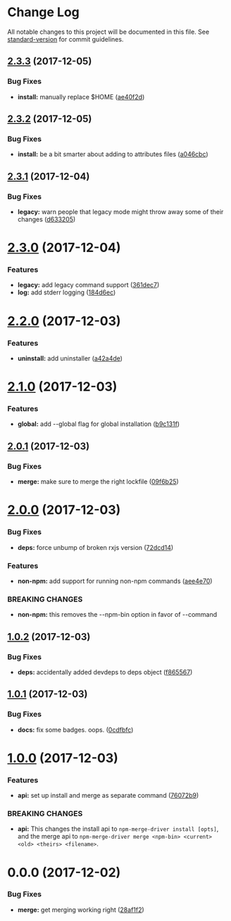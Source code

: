 # Change Log

All notable changes to this project will be documented in this file. See [standard-version](https://github.com/conventional-changelog/standard-version) for commit guidelines.

<a name="2.3.3"></a>
## [2.3.3](https://github.com/npm/npm-merge-driver/compare/v2.3.2...v2.3.3) (2017-12-05)


### Bug Fixes

* **install:** manually replace $HOME ([ae40f2d](https://github.com/npm/npm-merge-driver/commit/ae40f2d))



<a name="2.3.2"></a>
## [2.3.2](https://github.com/npm/npm-merge-driver/compare/v2.3.1...v2.3.2) (2017-12-05)


### Bug Fixes

* **install:** be a bit smarter about adding to attributes files ([a046cbc](https://github.com/npm/npm-merge-driver/commit/a046cbc))



<a name="2.3.1"></a>
## [2.3.1](https://github.com/npm/npm-merge-driver/compare/v2.3.0...v2.3.1) (2017-12-04)


### Bug Fixes

* **legacy:** warn people that legacy mode might throw away some of their changes ([d633205](https://github.com/npm/npm-merge-driver/commit/d633205))



<a name="2.3.0"></a>
# [2.3.0](https://github.com/npm/npm-merge-driver/compare/v2.2.0...v2.3.0) (2017-12-04)


### Features

* **legacy:** add legacy command support ([361dec7](https://github.com/npm/npm-merge-driver/commit/361dec7))
* **log:** add stderr logging ([184d6ec](https://github.com/npm/npm-merge-driver/commit/184d6ec))



<a name="2.2.0"></a>
# [2.2.0](https://github.com/npm/npm-merge-driver/compare/v2.1.0...v2.2.0) (2017-12-03)


### Features

* **uninstall:** add uninstaller ([a42a4de](https://github.com/npm/npm-merge-driver/commit/a42a4de))



<a name="2.1.0"></a>
# [2.1.0](https://github.com/npm/npm-merge-driver/compare/v2.0.1...v2.1.0) (2017-12-03)


### Features

* **global:** add --global flag for global installation ([b9c131f](https://github.com/npm/npm-merge-driver/commit/b9c131f))



<a name="2.0.1"></a>
## [2.0.1](https://github.com/npm/npm-merge-driver/compare/v2.0.0...v2.0.1) (2017-12-03)


### Bug Fixes

* **merge:** make sure to merge the right lockfile ([09f6b25](https://github.com/npm/npm-merge-driver/commit/09f6b25))



<a name="2.0.0"></a>
# [2.0.0](https://github.com/npm/npm-merge-driver/compare/v1.0.2...v2.0.0) (2017-12-03)


### Bug Fixes

* **deps:** force unbump of broken rxjs version ([72dcd14](https://github.com/npm/npm-merge-driver/commit/72dcd14))


### Features

* **non-npm:** add support for running non-npm commands ([aee4e70](https://github.com/npm/npm-merge-driver/commit/aee4e70))


### BREAKING CHANGES

* **non-npm:** this removes the --npm-bin option in favor of --command



<a name="1.0.2"></a>
## [1.0.2](https://github.com/npm/npm-merge-driver/compare/v1.0.1...v1.0.2) (2017-12-03)


### Bug Fixes

* **deps:** accidentally added devdeps to deps object ([f865567](https://github.com/npm/npm-merge-driver/commit/f865567))



<a name="1.0.1"></a>
## [1.0.1](https://github.com/npm/npm-merge-driver/compare/v1.0.0...v1.0.1) (2017-12-03)


### Bug Fixes

* **docs:** fix some badges. oops. ([0cdfbfc](https://github.com/npm/npm-merge-driver/commit/0cdfbfc))



<a name="1.0.0"></a>
# [1.0.0](https://github.com/npm/npm-merge-driver/compare/v0.0.0...v1.0.0) (2017-12-03)


### Features

* **api:** set up install and merge as separate command ([76072b9](https://github.com/npm/npm-merge-driver/commit/76072b9))


### BREAKING CHANGES

* **api:** This changes the install api to `npm-merge-driver install [opts]`, and the merge api to `npm-merge-driver merge <npm-bin> <current> <old> <theirs> <filename>`.



<a name="0.0.0"></a>
# 0.0.0 (2017-12-02)


### Bug Fixes

* **merge:** get merging working right ([28af1f2](https://github.com/npm/npm-merge-driver/commit/28af1f2))
